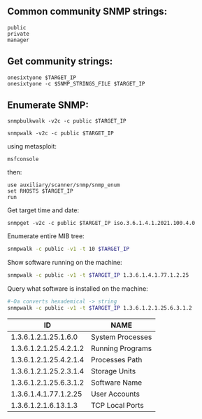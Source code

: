 
Common community SNMP strings:
---
```text
public
private
manager
```

Get community strings:
---
```shell
onesixtyone $TARGET_IP
onesixtyone -c $SNMP_STRINGS_FILE $TARGET_IP
```

Enumerate SNMP:
---
```shell
snmpbulkwalk -v2c -c public $TARGET_IP
```

```shell
snmpwalk -v2c -c public $TARGET_IP
```

using metasploit:

```
msfconsole
```

then:

```metasploit
use auxiliary/scanner/snmp/snmp_enum
set RHOSTS $TARGET_IP
run
```

Get target time and date:

```
snmpget -v2c -c public $TARGET_IP iso.3.6.1.4.1.2021.100.4.0
```

Enumerate entire MIB tree:

```bash
snmpwalk -c public -v1 -t 10 $TARGET_IP
```

Show software running on the machine:
```bash
snmpwalk -c public -v1 -t $TARGET_IP 1.3.6.1.4.1.77.1.2.25
```

Query what software is installed on the machine:

```bash
#-Oa converts hexademical -> string
snmpwalk -c public -v1 -t $TARGET_IP 1.3.6.1.2.1.25.6.3.1.2
```


|ID|NAME|
|------------------------|------------------|
| 1.3.6.1.2.1.25.1.6.0   | System Processes | 
| 1.3.6.1.2.1.25.4.2.1.2 | Running Programs |
| 1.3.6.1.2.1.25.4.2.1.4 | Processes Path   |
| 1.3.6.1.2.1.25.2.3.1.4 | Storage Units    |
| 1.3.6.1.2.1.25.6.3.1.2 | Software Name    |
| 1.3.6.1.4.1.77.1.2.25  | User Accounts    |
| 1.3.6.1.2.1.6.13.1.3   | TCP Local Ports  |


